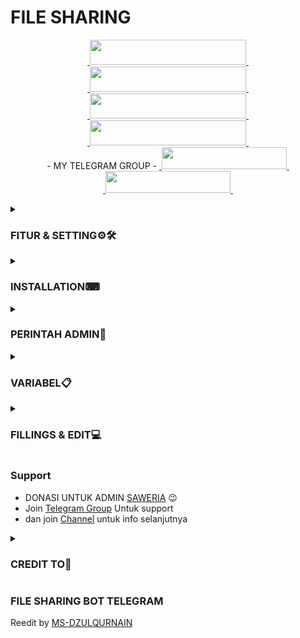 # FILE SHARING

<p align="center">
  <a href="https://youtube.com/@msdzulqurnain5914">
    &nbsp;<img src="https://img.shields.io/badge/MS%20DZULQURNAIN-ff0000?style=flat-square&logo=youtube" width="250" height="40">&nbsp;
  </a><br>
  <a href="https://instagram.com/ms_dzulqurnain09?igshid=YmMyMTA2M2Y=">
    &nbsp;<img src="https://img.shields.io/badge/MS%20DZULQURNAIN-pink?style=flat-square&logo=instagram" width="250" height="40">&nbsp;
  </a><br>
  <a href="https://www.tiktok.com/@ms_dzulqurnain?_r=1&_d=e1ii1ll6jkblmk&language=id&sec_uid=MS4wLjABAAAAvteD7eBGyERB-w3bg4q5Y8fMdJfzrbbo2QpjVtQpDAYqJIxg7y9EKCkNND6N4q9I&share_author_id=6823405357177701378&source=h5_t&u_code=dc881ih0565j7b&timestamp=1673701948&user_id=6823405357177701378&sec_user_id=MS4wLjABAAAAvteD7eBGyERB-w3bg4q5Y8fMdJfzrbbo2QpjVtQpDAYqJIxg7y9EKCkNND6N4q9I&utm_source=copy&utm_campaign=client_share&utm_medium=android&share_iid=7184522025100560134&share_link_id=8c044b07-7b52-476e-bc51-04adacb47e52&share_app_id=1180&ugbiz_name=Account&ug_btm=b8727%2Cb4907">
    &nbsp;<img src="https://img.shields.io/badge/MS%20DZULQURNAIN-black?style=flat-square&logo=tiktok" width="250" height="40">&nbsp;
  </a><br>
  <a href="https://t.me/ms_dzulqurnain">
    &nbsp;<img src="https://img.shields.io/badge/MS%20DZULQURNAIN-blue?style=flat-square&logo=telegram" width="250" height="40">&nbsp;
  </a><br>
 - MY TELEGRAM GROUP -
  <a href="https://t.me/MS_DZULQURNAIN_NET">
    &nbsp;<img src="https://img.shields.io/badge/MS DZULQURNAIN NET-blue?logo=telegram" width="200" height="35">&nbsp;
  </a><br>
  <a href="https://t.me/ZULLL_CHIP">
    &nbsp;<img src="https://img.shields.io/badge/ZULLL CHIP-blue?logo=telegram" width="200" height="35">&nbsp;
  </a><br>
</p>

<details>
<summary><h3><b>FITUR & SETTING⚙🛠</h3></b></summary>

#### FITUR-FITUR

- DAPAT DI SESUAIKAN SEPENUHNYA.
- BISA EDIT PESAN SELAMAT DATANG & PESAN FORCE SUB.
- DAPAT MEMPOSTING BEBERAPA FILE DI DALAM 1 LINK. 
- DAPAT DIGUNAKAN DI HEROKU SECARA LANGSUNG.

#### PENGATURAN AGAR BOT HIDUP
- TAMBAHKAN BOT KE CHANNEL DATABASE & JADIKAN ADMIN
- TAMBAHKAN BOT KE CH/GC FORCE SUB & JADIKAN ADMIN (JIKA MEMAKAI FORCE SUB) </details>

<details>
<summary><h3><b>INSTALLATION⌨</h3></b></summary>

#### DEPLOY DI HEROKU
**SEBELUM DEPLOY DI HEROKU, ANDA HARUS "FORK" REPO INI DAN MENGUBAH NAMANYA MENJADI APA SAJA**<br>
[![Deploy](https://www.herokucdn.com/deploy/button.svg)](https://heroku.com/deploy)</br>

#### DEPLOY DI RAILWAY
[![Deploy on Railway](https://railway.app/button.svg)](https://railway.app/new/template/1jKLr4)

#### DEPLOY DI KOYEB

Cara tercepat untuk deploy aplikasi adalah dengan mengklik **Deploy to Koyeb** tombol dibawah.


[![Deploy to Koyeb](https://www.koyeb.com/static/images/deploy/button.svg)](https://app.koyeb.com/deploy?type=git&repository=github.com/MS-DZULQURNAIN/FILE-SHARING&branch=koyeb&name=filesharingbot)


#### Deploy di VPS
````bash
git clone https://github.com/MS-DZULQURNAIN/FILE-SHARING
cd FILE-SHARING
pip3 install -r requirements.txt
# <Create config.py appropriately>
python3 main.py
````
</details>

<details>
<summary><h3><b>PERINTAH ADMIN👷</h3></b></summary>

```
/start - start bot

/batch - buat link lebih dari 1 file

/genlink - buat link untuk 1 postingan

/users - cek jumlah pengguna

/broadcast - pesan broadcast untuk semua pengguna bot

/stats - checking your bot uptime

/uptime - cek uptime bot
```
</details>


<details>
<summary><h3><b>VARIABEL📋</h3></b></summary>

### VARIABEL
* `API_HASH` API HASH dari [my.telegram.org](my.telegram.org) 
* `APP_ID` APP ID dari [my.telegram.org](my.telegram.org) 
* `TG_BOT_TOKEN` TOKEN bot Anda dari [@BotFather](https://t.me/BotFather) 
* `OWNER_ID` Harus memasukkan Id Telegram Anda
* `CHANNEL_ID` Channel ID Anda contoh:- -100xxxxxxxx
* `DATABASE_URL` URL MONGO DB Anda
* `DATABASE_NAME` Nama session MONGO DB Anda
* `ADMINS` Optional: Daftar username dari admins, hanya mereka yg dapat membuat link
* `START_MESSAGE` Optional: Pesan start dari bot, gunakan HTML and <a href='https://github.com/MS-DZULQURNAIN/FILE-SHARING/blob/main/README.md#fillings'>fillings</a>
* `FORCE_SUB_MESSAGE`Optional: Pesan Force sub dari bot, gunakan HTML & <a href='https://github.com/MS-DZULQURNAIN/FILE-SHARING/blob/main/README.md#fillings'>fillings</a>
* `FORCE_SUB_CHANNEL` Optional: ForceSub Channel ID, tinggalkan 0 jika Anda ingin menonaktifkan force sub
* `PROTECT_CONTENT` Optional: "True" jika Anda perlu mencegah penerusan file

### VARIABEL TAMBAHAN "OPSIONAL"
* `CUSTOM_CAPTION` letakkan teks Teks khusus Anda jika Anda ingin Pengaturan Teks Khusus, Anda dapat menggunakan HTML dan <a href='https://github.com/MS-DZULQURNAIN/FILE-SHARING/blob/main/README.md#fillings'>fillings</a> untuk pemformatan (hanya untuk dokumen)
* `DISABLE_CHANNEL_BUTTON` Letakkan "True" untuk Nonaktifkan Tombol Berbagi Saluran, Default "False'
* `BOT_STATS_TEXT` letakkan teks khusus Anda untuk perintah statistik, gunakan HTML dan <a href='https://github.com/MS-DZULQURNAIN/FILE-SHARING/blob/main/README.md#fillings'>fillings</a>
* `USER_REPLY_TEXT` letakkan teks Anda untuk ditampilkan saat pengguna mengirim pesan apa pun, gunakan HTML
</details>

<details>
<summary><h3><b>FILLINGS & EDIT💻</h3></b></summary>

## Fillings
#### START_MESSAGE | FORCE_SUB_MESSAGE

* `{first}` - Nama awal pengguna
* `{last}` - Nama akhir pengguna
* `{id}` - ID pengguna
* `{mention}` - tag pengguna
* `{username}` - Username

#### EDIT_JUDUL

* `{filename}` - Nama dari dokumen
* `{previouscaption}` - Original Caption

#### EDIT_STATISTIK

* `{uptime}` - Cek Bot Uptime</details>


### Support   
- DONASI UNTUK ADMIN [SAWERIA](https://saweria.co/msdzulqurnain) 😉
- Join [Telegram Group](https://t.me/MS_DZULQURNAIN_NET) Untuk support 
- dan join [Channel](https://t.me/MS_DZULQURNAIN_NET) untuk info selanjutnya

<details>
<summary><h3><b>CREDIT TO🤗</h3></b></summary>

- [GITHUB](https://github.com) 
- Terima kasih kehebatannya [Libary](https://github.com/pyrogram/pyrogram)
- [CodeXBotz](https://github.com/CodeXBotz) 
- Seluruh support member grup</details>

### FILE SHARING BOT TELEGRAM
Reedit by [MS-DZULQURNAIN](https://github.com/MS-DZULQURNAIN)

